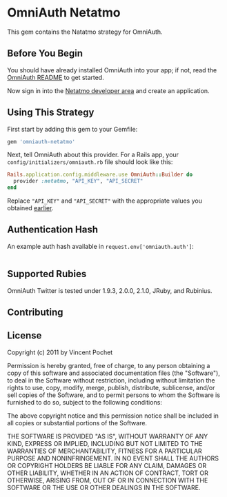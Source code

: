 # OmniAuth Netatmo

This gem contains the Natatmo strategy for OmniAuth.

## Before You Begin

You should have already installed OmniAuth into your app; if not, read the [OmniAuth README](https://github.com/intridea/omniauth) to get started.

Now sign in into the [Netatmo developer area](https://dev.netatmo.com) and create an application.

## Using This Strategy

First start by adding this gem to your Gemfile:

```ruby
gem 'omniauth-netatmo'
```

Next, tell OmniAuth about this provider. For a Rails app, your `config/initializers/omniauth.rb` file should look like this:

```ruby
Rails.application.config.middleware.use OmniAuth::Builder do
  provider :netatmo, "API_KEY", "API_SECRET"
end
```

Replace `"API_KEY"` and `"API_SECRET"` with the appropriate values you obtained [earlier](https://dev.netatmo.com).

## Authentication Hash
An example auth hash available in `request.env['omniauth.auth']`:

```ruby

```

## Supported Rubies

OmniAuth Twitter is tested under 1.9.3, 2.0.0, 2.1.0, JRuby, and Rubinius.

## Contributing


## License

Copyright (c) 2011 by Vincent Pochet

Permission is hereby granted, free of charge, to any person obtaining a copy of this software and associated documentation files (the "Software"), to deal in the Software without restriction, including without limitation the rights to use, copy, modify, merge, publish, distribute, sublicense, and/or sell copies of the Software, and to permit persons to whom the Software is furnished to do so, subject to the following conditions:

The above copyright notice and this permission notice shall be included in all copies or substantial portions of the Software.

THE SOFTWARE IS PROVIDED "AS IS", WITHOUT WARRANTY OF ANY KIND, EXPRESS OR IMPLIED, INCLUDING BUT NOT LIMITED TO THE WARRANTIES OF MERCHANTABILITY, FITNESS FOR A PARTICULAR PURPOSE AND NONINFRINGEMENT. IN NO EVENT SHALL THE AUTHORS OR COPYRIGHT HOLDERS BE LIABLE FOR ANY CLAIM, DAMAGES OR OTHER LIABILITY, WHETHER IN AN ACTION OF CONTRACT, TORT OR OTHERWISE, ARISING FROM, OUT OF OR IN CONNECTION WITH THE SOFTWARE OR THE USE OR OTHER DEALINGS IN THE SOFTWARE.